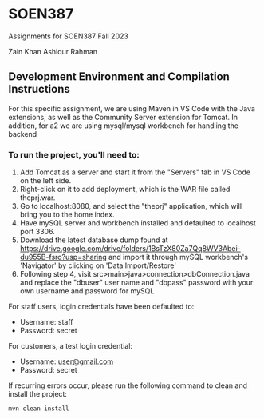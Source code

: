 # SOEN387
Assignments for SOEN387 Fall 2023

Zain Khan
Ashiqur Rahman

## Development Environment and Compilation Instructions

For this specific assignment, we are using Maven in VS Code with the Java extensions, as well as the Community Server extension for Tomcat.
In addition, for a2 we are using mysql/mysql workbench for handling the backend

### To run the project, you'll need to:

1. Add Tomcat as a server and start it from the "Servers" tab in VS Code on the left side.
2. Right-click on it to add deployment, which is the WAR file called theprj.war.
3. Go to localhost:8080, and select the "theprj" application, which will bring you to the home index.
4. Have mySQL server and workbench installed and defaulted to localhost port 3306.
5. Download the latest database dump found at https://drive.google.com/drive/folders/1BsTzX80Za7Qq8WV3Abei-du955B-fsro?usp=sharing and import it through mySQL workbench's 'Navigator' by clicking on 'Data Import/Restore'
6. Following step 4, visit src>main>java>connection>dbConnection.java and replace the "dbuser" user name and "dbpass" password with your own username and password for mySQL

For staff users, login credentials have been defaulted to:
- Username: staff
- Password: secret

For customers, a test login credential:
- Username: user@gmail.com
- Password: secret

If recurring errors occur, please run the following command to clean and install the project:
```bash
mvn clean install
